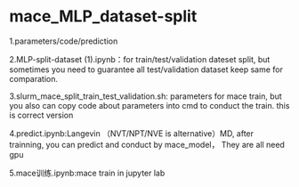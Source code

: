 # mace_MLP_dataset-split
1.parameters/code/prediction

2.MLP-split-dataset (1).ipynb：for train/test/validation dateset split, but sometimes you need to guarantee all test/validation dataset keep same for comparation.

3.slurm_mace_split_train_test_validation.sh: parameters for mace train, but you also can copy code about parameters into cmd to conduct the train. this is correct version

4.predict.ipynb:Langevin （NVT/NPT/NVE is alternative）MD, after trainning, you can predict and conduct by mace_model， 
They are all need gpu

5.mace训练.ipynb:mace train in jupyter lab
